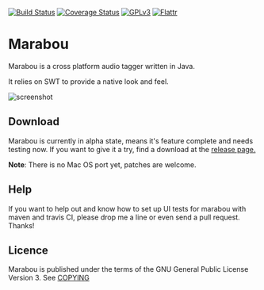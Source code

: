 [![Build Status](https://secure.travis-ci.org/hennr/marabou.png?branch=master)](http://travis-ci.org/hennr/marabou)
[![Coverage Status](https://coveralls.io/repos/hennr/marabou/badge.svg?branch=master&service=github)](https://coveralls.io/github/hennr/marabou?branch=master)
[![GPLv3](https://img.shields.io/badge/licence-GPLv3-brightgreen.svg)](http://www.gnu.org/licenses/gpl-3.0.html)
[![Flattr](http://api.flattr.com/button/flattr-badge-large.png)](https://flattr.com/submit/auto?user_id=hennr&url=https://github.com/hennr/marabou&title=marabou&language=java&tags=github&category=software)

Marabou
=======
Marabou is a cross platform audio tagger written in Java.

It relies on SWT to provide a native look and feel.

![screenshot](misc/screenshot-2015-03.png)

Download
--------
Marabou is currently in alpha state, means it's feature complete and needs testing now.
If you want to give it a try, find a download at the [release page.](https://github.com/hennr/marabou/releases)

<b>Note</b>: There is no Mac OS port yet, patches are welcome.

Help
----
If you want to help out and know how to set up UI tests for marabou with maven and travis CI, please drop me a line or even send a pull request. Thanks!

Licence
-------
Marabou is published under the terms of the GNU General Public License Version 3. See [COPYING](COPYING)
